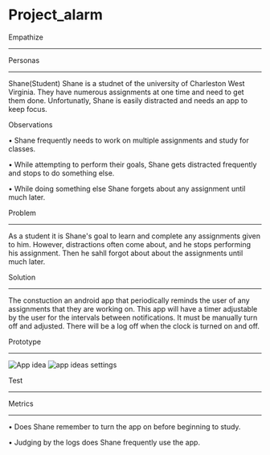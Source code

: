 # Project_alarm
Empathize
_____________________
Personas
_____________________
Shane(Student)
Shane is a studnet of the university of Charleston West Virginia. They have numerous assignments at one time and need to get them done. Unfortunatly, Shane is easily distracted and needs an app to keep focus.

Observations

  •	Shane frequently needs to work on multiple assignments and study for classes.
  
  •	While attempting to perform their goals, Shane gets distracted frequently and stops to do something else.
  
  • While doing something else Shane forgets about any assignment until much later. 

Problem
______________________
As a student it is Shane's goal to learn and complete any assignments given to him. However, distractions often come about, and he stops performing his assignment. Then he sahll forgot about about the assignments until much later.

Solution
_________________________
The constuction an android app that periodically reminds the user of any assignments that they are working on. This app will have a timer adjustable by the user for the intervals between notifications. It must be manually turn off and adjusted. There will be a log off when the clock is turned on and off.

Prototype 
_____________________________
![App idea](https://user-images.githubusercontent.com/97458484/159840838-ad1400a7-c653-40ab-a2c2-48ece14cefc8.png)
![app ideas settings](https://user-images.githubusercontent.com/97458484/160143470-1b71e721-7429-4650-a32f-eebcc743605d.png)



Test
____________________________
Metrics
___________________________
• Does Shane remember to turn the app on before beginning to study.

• Judging by the logs does Shane frequently use the app.

